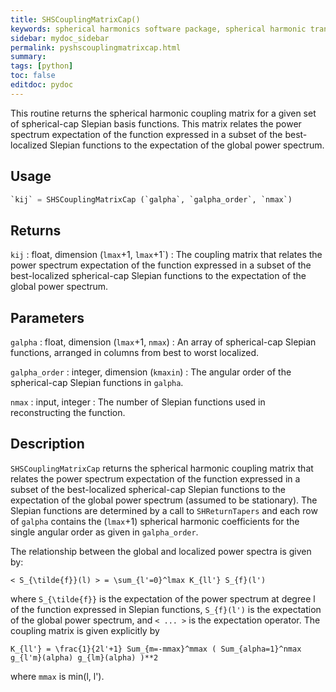 ```yaml
---
title: SHSCouplingMatrixCap()
keywords: spherical harmonics software package, spherical harmonic transform, legendre functions, multitaper spectral analysis, fortran, Python, gravity, magnetic field
sidebar: mydoc_sidebar
permalink: pyshscouplingmatrixcap.html
summary:
tags: [python]
toc: false
editdoc: pydoc
---
```


This routine returns the spherical harmonic coupling matrix for a given set of spherical-cap Slepian basis functions. This matrix relates the power spectrum expectation of the function expressed in a subset of the best-localized Slepian functions to the expectation of the global power spectrum.

## Usage

```python
`kij` = SHSCouplingMatrixCap (`galpha`, `galpha_order`, `nmax`)
```

## Returns

`kij` : float, dimension (`lmax`+1, `lmax`+1`)
:   The coupling matrix that relates the power spectrum expectation of the function expressed in a subset of the best-localized spherical-cap Slepian functions to the expectation of the global power spectrum.

## Parameters

`galpha` : float, dimension (`lmax`+1, `nmax`)
:   An array of spherical-cap Slepian functions, arranged in columns from best to worst localized.

`galpha_order` : integer, dimension (`kmaxin`)
:   The angular order of the spherical-cap Slepian functions in `galpha`.

`nmax` : input, integer
:   The number of Slepian functions used in reconstructing the function.

## Description

`SHSCouplingMatrixCap` returns the spherical harmonic coupling matrix that relates the power spectrum expectation of the function expressed in a subset of the best-localized spherical-cap Slepian functions to the expectation of the global power spectrum (assumed to be stationary). The Slepian functions are determined by a call to `SHReturnTapers` and each row of `galpha` contains the (`lmax`+1) spherical harmonic coefficients for the single angular order as given in `galpha_order`.

The relationship between the global and localized power spectra is given by:

`< S_{\tilde{f}}(l) > = \sum_{l'=0}^lmax K_{ll'} S_{f}(l')`

where `S_{\tilde{f}}` is the expectation of the power spectrum at degree l of the function expressed in Slepian functions, `S_{f}(l')` is the expectation of the global power spectrum, and `< ... >` is the expectation operator. The coupling matrix is given explicitly by

`K_{ll'} = \frac{1}{2l'+1} Sum_{m=-mmax}^mmax ( Sum_{alpha=1}^nmax g_{l'm}(alpha) g_{lm}(alpha) )**2`

where `mmax` is min(l, l').
